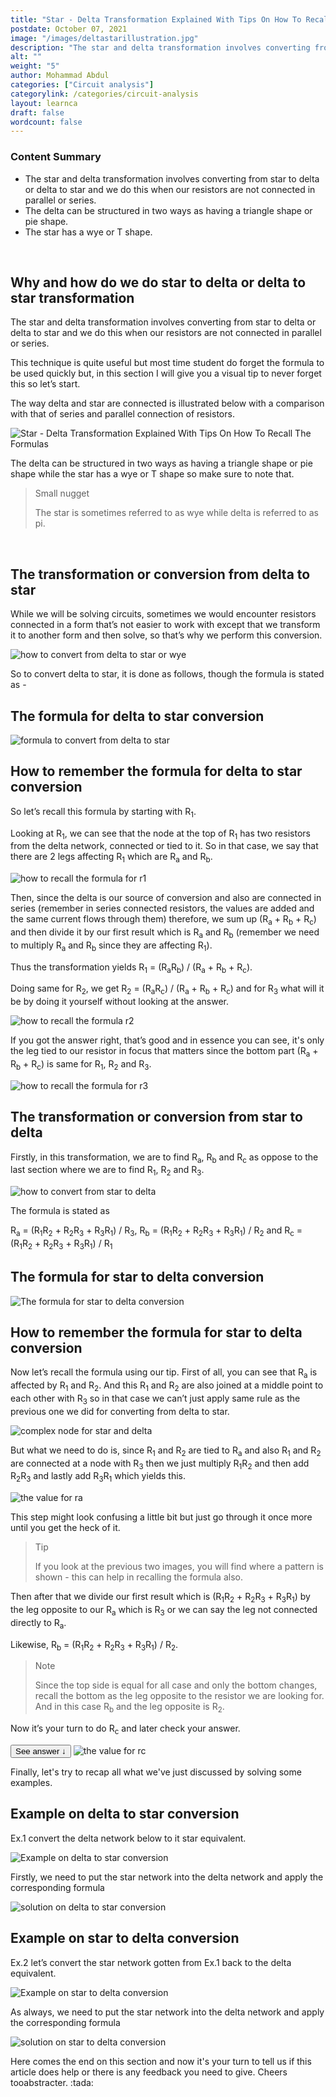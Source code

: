 ```yaml
---
title: "Star - Delta Transformation Explained With Tips On How To Recall The Formulas"
postdate: October 07, 2021
image: "/images/deltastarillustration.jpg"
description: "The star and delta transformation involves converting from star to delta or delta to star and we do this when our resistors are not connected in parallel or series."
alt: ""
weight: "5"
author: Mohammad Abdul
categories: ["Circuit analysis"]
categorylink: /categories/circuit-analysis
layout: learnca
draft: false
wordcount: false
---
```


<div class="content-summary">
<h3>Content Summary</h3>
<ul>
<li>The star and delta transformation involves converting from star to delta or delta to star and we do this when our resistors are not connected in parallel or series.</li>
<li>
The <span class="text-emphasis">delta</span> can be structured in two ways as having a triangle
shape or pie shape. </li>
<li>
The <span class="text-emphasis">star</span> has a
wye or T shape.
</li>

</ul>
</div>
<br>
<div class="content">
<h2>Why and how do we do star to delta or delta to star transformation</h2>
<p>
The star and delta transformation involves converting from star to delta or delta to star and we do
this when our resistors are not connected in parallel or series.
</p>

<p>
This technique is quite useful but most time student do forget the formula to be used quickly but,
in
this section I will give you a visual tip to never forget this so let’s start.</p>

<p>
The way delta and star are connected is illustrated below with a comparison with that of series and
parallel connection of resistors.
</p>
<img src="/images/deltastarillustration.jpg" alt="Star - Delta Transformation Explained With Tips On How To Recall The Formulas">
<p>
The <span class="text-emphasis">delta</span> can be structured in two ways as having a triangle
shape or pie shape while the <span class="text-emphasis">star</span> has a
wye or T shape so make sure to note that. </p>
<blockquote class="blockquote">
<p class="little-nugget">Small nugget</p>
<p class="quote-text">
The star is sometimes referred to as wye while delta is referred to as pi.</p>
</blockquote>
<br>
<h2>The transformation or conversion from delta to star</h2>
<p>
While we will be solving circuits, sometimes we would encounter resistors connected in a form that’s
not easier to work with except that we transform it to another form and then solve, so that’s why we
perform this conversion. </p>
<img src="/images/dtoyxform.jpg" alt="how to convert from delta to star or wye">

<p>
So to convert delta to star, it is done as follows, though the formula is stated as -

</p>
<h2>The formula for delta to star conversion</h2>
<img src="/images/formuladtoy.jpg" alt="formula to convert from delta to star">
<h2>How to remember the formula for delta to star conversion</h2>
<p>
So let’s recall this formula by starting with R<sub>1</sub>. </p>

<p>
<p> Looking at R<sub>1</sub>, we can see that the node at the top of R<sub>1</sub> has two resistors
from the delta network,
connected or tied to it. So in that case, we say that there are 2 legs affecting R<sub>1</sub> which
are R<sub>a</sub> and
R<sub>b</sub>.</p>
<img src="/images/recalr1.jpg" alt="how to recall the formula for r1">
<p>
Then, since the delta is our source of conversion and also are connected in series (remember in
series connected resistors, the values are added and the same current flows through them) therefore,
we sum up (R<sub>a</sub> + R<sub>b</sub> + R<sub>c</sub>) and then divide it by our first result
which is R<sub>a</sub> and R<sub>b</sub> (remember we need
to multiply R<sub>a</sub> and R<sub>b</sub> since they are affecting R<sub>1</sub>). </p>

<p>Thus the transformation yields R<sub>1</sub> = (R<sub>a</sub>R<sub>b</sub>) / (R<sub>a</sub> +
R<sub>b</sub> + R<sub>c</sub>).</p>

<p>
Doing same for R<sub>2</sub>, we get
R<sub>2</sub> = (R<sub>a</sub>R<sub>c</sub>) / (R<sub>a</sub> + R<sub>b</sub> + R<sub>c</sub>)
and for R<sub>3</sub> what will it be by doing it yourself without looking at the answer.

</p>
<img src="/images/rarcforr2.jpg" alt="how to recall the formula r2">
<p>If you got the answer
right, that’s good and in essence you can see, it's only the leg tied to our resistor in focus that
matters since the bottom part (R<sub>a</sub> + R<sub>b</sub> + R<sub>c</sub>) is same for
R<sub>1</sub>, R<sub>2</sub> and R<sub>3</sub>.</p>
<img src="/images/rbrcforr3.jpg" alt="how to recall the formula for r3">
<h2>The transformation or conversion from star to delta</h2>
<p>
Firstly, in this transformation, we are to find R<sub>a</sub>, R<sub>b</sub> and R<sub>c</sub> as
oppose to the last section where we are to find R<sub>1</sub>, R<sub>2</sub> and R<sub>3</sub>. </p>
<img src="/images/startoy.jpg" alt="how to convert from star to delta">
<p class="has-list">

The formula is stated as

<span class="text-emphasis">R<sub>a</sub></span> = (R<sub>1</sub>R<sub>2</sub> + R<sub>2</sub>R<sub>3</sub> +
R<sub>3</sub>R<sub>1</sub>) / R<sub>3</sub>,
<span class="text-emphasis">R<sub>b</sub></span> = (R<sub>1</sub>R<sub>2</sub> + R<sub>2</sub>R<sub>3</sub> +
R<sub>3</sub>R<sub>1</sub>) / R<sub>2</sub> and
<span class="text-emphasis">R<sub>c</sub></span> = (R<sub>1</sub>R<sub>2</sub> + R<sub>2</sub>R<sub>3</sub> +
R<sub>3</sub>R<sub>1</sub>) / R<sub>1</sub>

</p>
<h2>The formula for star to delta conversion</h2>
<img src="/images/formulaytod.jpg" alt="The formula for star to delta conversion">
<h2>How to remember the formula for star to delta conversion</h2>
<p>
Now let’s recall the formula using our tip. First of all, you can see that R<sub>a</sub> is affected
by R<sub>1</sub> and R<sub>2</sub>. And this R<sub>1</sub> and R<sub>2</sub> are also joined at a
middle point to each other with R<sub>3</sub> so in that case we can’t just apply same rule as the
previous one we did for converting from delta to star.
</p>
<img src="/images/complexnode.jpg" alt="complex node for star and delta">

<p>
But what we need to do is, since R<sub>1</sub> and R<sub>2</sub> are tied to R<sub>a</sub> and also
R<sub>1</sub> and R<sub>2</sub> are connected at a node with R<sub>3</sub> then we just multiply
R<sub>1</sub>R<sub>2</sub> and then add R<sub>2</sub>R<sub>3</sub> and lastly add
R<sub>3</sub>R<sub>1</sub> which yields this.
</p>
<img src="/images/ravalue.jpg" alt="the value for ra">

<p>
This step might look confusing a little bit but just go through it once more until you get the heck
of it.
</p>
<blockquote class="blockquote">
<p class="little-nugget">Tip</p>
<p class="quote-text">
If you look at the previous two images, you will find where a pattern is shown - this can help in recalling the formula also.
</p>

</blockquote>

<p>Then after that we divide our first result which is (R<sub>1</sub>R<sub>2</sub> + R<sub>2</sub>R<sub>3</sub> + R<sub>3</sub>R<sub>1</sub>) by the leg opposite to our R<sub>a</sub>
which is R<sub>3</sub> or we can say the leg not connected directly to R<sub>a</sub>.</p>
<p>
Likewise, R<sub>b</sub> = (R<sub>1</sub>R<sub>2</sub> + R<sub>2</sub>R<sub>3</sub> + R<sub>3</sub>R<sub>1</sub>) / R<sub>2</sub>.</p>

<blockquote class="blockquote">
<p class="little-nugget">Note</p>
<p class="quote-text">

Since the top side is equal for all case and only the bottom changes, recall the bottom as the leg
opposite to the resistor we are looking for. And in this case R<sub>b</sub> and the leg opposite is R<sub>2</sub>. </p>

</blockquote>

<p>Now it’s your turn to do R<sub>c</sub> and later check your answer.</p>
<button class="see-answer">See answer &darr;</button>
<img class="hide-show-image" src="/images/rcvalue.jpg" alt="the value for rc">

<p>Finally, let's try to recap all what we've just discussed by solving some examples.</p>
<h2>Example on delta to star conversion</h2>
<p><span class="text-emphasis">Ex.1</span> convert the delta network below to it star equivalent.</p>
<img src="/images/ex1and2_1.jpg" alt="Example on delta to star conversion">
<p>Firstly, we need to put the star network into the delta network and apply the corresponding formula

<img src="/images/ex1and2_2.jpg" alt="solution on delta to star conversion"></p>

<h2>Example on star to delta conversion</h2>
<p><span class="text-emphasis">Ex.2</span>  let’s convert the star network gotten from Ex.1 back to the delta equivalent.</p>
<img src="/images/ex1and2_3.jpg" alt="Example on star to delta conversion">
<p>As always, we need to put the star network into the delta network and apply the corresponding formula
</p>
<img src="/images/ex1more_2 (1).jpg" alt="solution on star to delta conversion">
<p>Here comes the end on this section and now it's your turn to tell us if this article does help or there is any
feedback you need to give. Cheers tooabstracter. :tada: </p>
</div>
